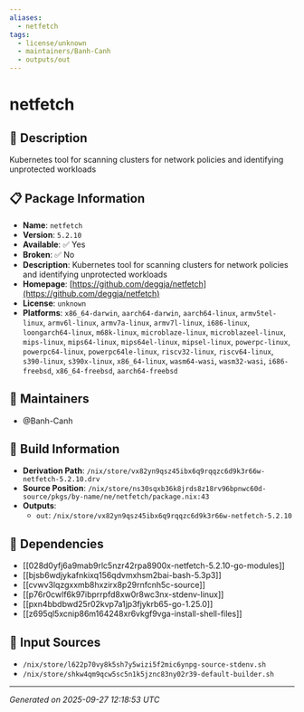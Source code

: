 ```yaml
---
aliases:
  - netfetch
tags:
  - license/unknown
  - maintainers/Banh-Canh
  - outputs/out
---
```


# netfetch

## 📝 Description

Kubernetes tool for scanning clusters for network policies and identifying unprotected workloads

## 📋 Package Information

- **Name**: `netfetch`
- **Version**: `5.2.10`
- **Available**: ✅ Yes
- **Broken**: ✅ No
- **Description**: Kubernetes tool for scanning clusters for network policies and identifying unprotected workloads
- **Homepage**: [https://github.com/deggja/netfetch](https://github.com/deggja/netfetch)
- **License**: `unknown`
- **Platforms**: `x86_64-darwin`, `aarch64-darwin`, `aarch64-linux`, `armv5tel-linux`, `armv6l-linux`, `armv7a-linux`, `armv7l-linux`, `i686-linux`, `loongarch64-linux`, `m68k-linux`, `microblaze-linux`, `microblazeel-linux`, `mips-linux`, `mips64-linux`, `mips64el-linux`, `mipsel-linux`, `powerpc-linux`, `powerpc64-linux`, `powerpc64le-linux`, `riscv32-linux`, `riscv64-linux`, `s390-linux`, `s390x-linux`, `x86_64-linux`, `wasm64-wasi`, `wasm32-wasi`, `i686-freebsd`, `x86_64-freebsd`, `aarch64-freebsd`
## 👥 Maintainers

- @Banh-Canh


## 🔧 Build Information

- **Derivation Path**: `/nix/store/vx82yn9qsz45ibx6q9rqqzc6d9k3r66w-netfetch-5.2.10.drv`
- **Source Position**: `/nix/store/ns30sqxb36k8jrds8z18rv96bpnwc60d-source/pkgs/by-name/ne/netfetch/package.nix:43`
- **Outputs**:
  - `out`:  `/nix/store/vx82yn9qsz45ibx6q9rqqzc6d9k3r66w-netfetch-5.2.10`

## 🔗 Dependencies

- [[028d0yfj6a9mab9rlc5nzr42rpa8900x-netfetch-5.2.10-go-modules]]
- [[bjsb6wdjykafnkixq156qdvmxhsm2bai-bash-5.3p3]]
- [[cvwv3lqzgxxmb8hxzirx8p29rnfcnh5c-source]]
- [[p76r0cwlf6k97ibprrpfd8xw0r8wc3nx-stdenv-linux]]
- [[pxn4bbdbwd25r02kvp7a1jp3fjykrb65-go-1.25.0]]
- [[z695ql5xcnip86m164248xr6vkgf9vga-install-shell-files]]

## 📁 Input Sources

- `/nix/store/l622p70vy8k5sh7y5wizi5f2mic6ynpg-source-stdenv.sh`
- `/nix/store/shkw4qm9qcw5sc5n1k5jznc83ny02r39-default-builder.sh`

---
*Generated on 2025-09-27 12:18:53 UTC*
